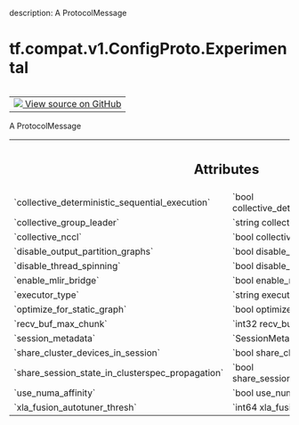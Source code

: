 description: A ProtocolMessage

<div itemscope itemtype="http://developers.google.com/ReferenceObject">
<meta itemprop="name" content="tf.compat.v1.ConfigProto.Experimental" />
<meta itemprop="path" content="Stable" />
</div>

# tf.compat.v1.ConfigProto.Experimental

<!-- Insert buttons and diff -->

<table class="tfo-notebook-buttons tfo-api nocontent" align="left">
<td>
  <a target="_blank" href="https://github.com/tensorflow/tensorflow/blob/r2.2/tensorflow/core/protobuf/config.proto">
    <img src="https://www.tensorflow.org/images/GitHub-Mark-32px.png" />
    View source on GitHub
  </a>
</td>
</table>



A ProtocolMessage

<!-- Placeholder for "Used in" -->




<!-- Tabular view -->
 <table class="responsive fixed orange">
<colgroup><col width="214px"><col></colgroup>
<tr><th colspan="2"><h2 class="add-link">Attributes</h2></th></tr>

<tr>
<td>
`collective_deterministic_sequential_execution`
</td>
<td>
`bool collective_deterministic_sequential_execution`
</td>
</tr><tr>
<td>
`collective_group_leader`
</td>
<td>
`string collective_group_leader`
</td>
</tr><tr>
<td>
`collective_nccl`
</td>
<td>
`bool collective_nccl`
</td>
</tr><tr>
<td>
`disable_output_partition_graphs`
</td>
<td>
`bool disable_output_partition_graphs`
</td>
</tr><tr>
<td>
`disable_thread_spinning`
</td>
<td>
`bool disable_thread_spinning`
</td>
</tr><tr>
<td>
`enable_mlir_bridge`
</td>
<td>
`bool enable_mlir_bridge`
</td>
</tr><tr>
<td>
`executor_type`
</td>
<td>
`string executor_type`
</td>
</tr><tr>
<td>
`optimize_for_static_graph`
</td>
<td>
`bool optimize_for_static_graph`
</td>
</tr><tr>
<td>
`recv_buf_max_chunk`
</td>
<td>
`int32 recv_buf_max_chunk`
</td>
</tr><tr>
<td>
`session_metadata`
</td>
<td>
`SessionMetadata session_metadata`
</td>
</tr><tr>
<td>
`share_cluster_devices_in_session`
</td>
<td>
`bool share_cluster_devices_in_session`
</td>
</tr><tr>
<td>
`share_session_state_in_clusterspec_propagation`
</td>
<td>
`bool share_session_state_in_clusterspec_propagation`
</td>
</tr><tr>
<td>
`use_numa_affinity`
</td>
<td>
`bool use_numa_affinity`
</td>
</tr><tr>
<td>
`xla_fusion_autotuner_thresh`
</td>
<td>
`int64 xla_fusion_autotuner_thresh`
</td>
</tr>
</table>



